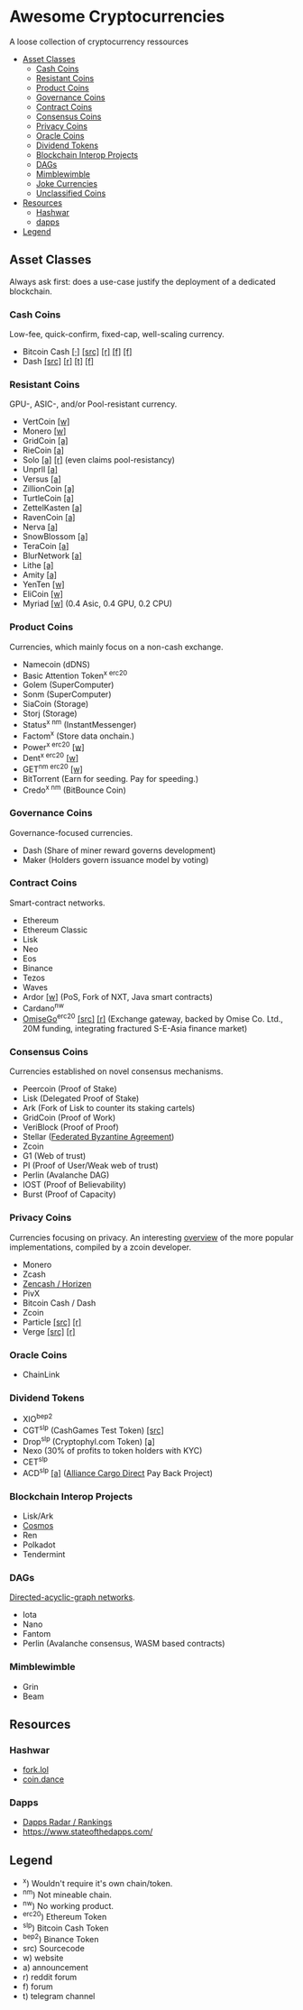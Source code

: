 # Awesome Cryptocurrencies
A loose collection of cryptocurrency ressources

- [Asset Classes](#asset-classes)
  - [Cash Coins](#cash-coins)
  - [Resistant Coins](#resistant-coins)
  - [Product Coins](#product-coins)
  - [Governance Coins](#governance-coins)
  - [Contract Coins](#contract-coins)
  - [Consensus Coins](#consensus-coins)
  - [Privacy Coins](#privacy-coins)
  - [Oracle Coins](#oracle-coins)
  - [Dividend Tokens](#dividend-tokens)
  - [Blockchain Interop Projects](#blockchain-interop-projects)
  - [DAGs](#dags)
  - [Mimblewimble](#mimblewimble)
  - [Joke Currencies](c/joke/README.md#joke-currencies)
  - [Unclassified Coins](c/unclassified/README.md#unclassified-coins)
- [Resources](#resources)
  - [Hashwar](#hashwars)
  - [dapps](#dapps)
- [Legend](#legend)

## Asset Classes
Always ask first: does a use-case justify the deployment of a dedicated blockchain.

### Cash Coins
Low-fee, quick-confirm, fixed-cap, well-scaling currency.

- Bitcoin Cash [[·]](c/bch/README.md) [[src]](https://github.com/BitcoinUnlimited/BitcoinUnlimited) [[r]](https://old.reddit.com/r/btc) [[f]](https://bitco.in/forum/) [[f]](https://forum.bitcoin.com/)
- Dash [[src]](https://github.com/dashpay) [[r]](https://old.reddit.com/r/dashpay/) [[t]](https://t.me/dash_chat) [[f]](https://dash.org/forum)

### Resistant Coins
GPU-, ASIC-, and/or Pool-resistant currency.

- VertCoin [[w]](http://vertcoin.org/)
- Monero [[w]](http://getmonero.org/)
- GridCoin [[a]](https://bitcointalk.org/index.php?topic=324118.0)
- RieCoin [[a]](https://bitcointalk.org/index.php?topic=446703.6080)
- Solo [[a]](https://bitcointalk.org/index.php?topic=5120652) [[r]](https://www.reddit.com/r/soloproject/) (even claims pool-resistancy)
- Unprll [[a]](https://bitcointalk.org/index.php?topic=5077140.0)
- Versus [[a]](https://bitcointalk.org/index.php?topic=4070404.0)     
- ZillionCoin [[a]](https://bitcointalk.org/index.php?topic=1818945.0)
- TurtleCoin [[a]](https://bitcointalk.org/index.php?topic=2872287.0)
- ZettelKasten [[a]](https://bitcointalk.org/index.php?topic=3207356.0)
- RavenCoin [[a]](https://bitcointalk.org/index.php?topic=3238497)
- Nerva [[a]](https://bitcointalk.org/index.php?topic=3464367.0)
- SnowBlossom [[a]](https://bitcointalk.org/index.php?topic=4422979)
- TeraCoin [[a]](https://bitcointalk.org/index.php?topic=4573801.0)
- BlurNetwork [[a]](https://bitcointalk.org/index.php?topic=4577361)
- Lithe [[a]](https://bitcointalk.org/index.php?topic=5097562.0)
- Amity [[a]](https://bitcointalk.org/index.php?topic=5149680.0)
- YenTen [[w]](http://yentencoin.info/)
- EliCoin [[w]](https://www.elicoin.net/)
- Myriad [[w]](http://myriadcoin.org/) (0.4 Asic, 0.4 GPU, 0.2 CPU)

### Product Coins
Currencies, which mainly focus on a non-cash exchange.

- Namecoin (dDNS)
- Basic Attention Token<sup>x</sup><sup> </sup><sup>erc20</sup>
- Golem (SuperComputer)
- Sonm (SuperComputer)
- SiaCoin (Storage)
- Storj (Storage)
- Status<sup>x</sup><sup> </sup><sup>nm</sup> (InstantMessenger)
- Factom<sup>x</sup> (Store data onchain.)
- Power<sup>x</sup><sup> </sup><sup>erc20</sup> [[w]](https://powerledger.io/)
- Dent<sup>x</sup><sup> </sup><sup>erc20</sup> [[w]](https://www.dentwireless.com/)
- GET<sup>nm</sup><sup> </sup><sup>erc20</sup> [[w]](https://get-protocol.io/)
- BitTorrent (Earn for seeding. Pay for speeding.)
- Credo<sup>x</sup><sup> </sup><sup>nm</sup> (BitBounce Coin)

### Governance Coins
Governance-focused currencies.

- Dash (Share of miner reward governs development)
- Maker (Holders govern issuance model by voting)

### Contract Coins
Smart-contract networks.

- Ethereum
- Ethereum Classic
- Lisk
- Neo
- Eos
- Binance
- Tezos
- Waves
- Ardor [[w]](https://ardorplatform.org/) (PoS, Fork of NXT, Java smart contracts)
- Cardano<sup>nw</sup>
- [OmiseGo](https://omisego.co/)<sup>erc20</sup> [[src]](https://github.com/omisego) [[r]](https://reddit.com/r/omise_go) (Exchange gateway, backed by Omise Co. Ltd., 20M funding, integrating fractured S-E-Asia finance market)

### Consensus Coins
Currencies established on novel consensus mechanisms.

- Peercoin (Proof of Stake)
- Lisk (Delegated Proof of Stake)
- Ark (Fork of Lisk to counter its staking cartels)
- GridCoin (Proof of Work)
- VeriBlock (Proof of Proof)
- Stellar ([Federated Byzantine Agreement](http://www.scs.stanford.edu/~dm/blog/simplified-scp.html))
- Zcoin
- G1 (Web of trust)
- PI (Proof of User/Weak web of trust)
- Perlin (Avalanche DAG)
- IOST (Proof of Believability)
- Burst (Proof of Capacity)

### Privacy Coins
Currencies focusing on privacy. An interesting
[overview](https://www.cryptofreaknetwork.com/how-zcoins-privacy-technology-compares-to-the-competition/)
of the more popular implementations, compiled by a zcoin developer.

- Monero
- Zcash
- [Zencash / Horizen](https://horizen.global/)
- PivX
- Bitcoin Cash / Dash
- Zcoin
- Particle [[src]](https://github.com/particl) [[r]](https://reddit.com/r/Particl)
- Verge [[src]](https://github.com/vergecurrency) [[r]](https://reddit.com/r/vergecurrency)

### Oracle Coins

- ChainLink

### Dividend Tokens

- XIO<sup>bep2</sup>
- CGT<sup>slp</sup> (CashGames Test Token) [[src]](https://explorer.bitcoin.com/bch/token/1c9229fbca8e9646589787d76f4110372608231522f6cffab45dd7ac3cb43556)
- Drop<sup>slp</sup> (Cryptophyl.com Token) [[a]](https://cryptophyl.com/airdrops/drop-1)
- Nexo (30% of profits to token holders with KYC)
- CET<sup>slp</sup>
- ACD<sup>slp</sup> [[a]](https://news.bitcoin.com/slp-based-token-acd-gains-traction-with-acceptance-at-thousands-of-shops/) ([Alliance Cargo Direct](https://acd-coin.hk/) Pay Back Project)

### Blockchain Interop Projects

- Lisk/Ark
- [Cosmos](https://cosmos.network/)
- Ren
- Polkadot
- Tendermint

### DAGs
[Directed-acyclic-graph networks](https://en.wikipedia.org/wiki/Directed_acyclic_graph).

- Iota
- Nano
- Fantom
- Perlin (Avalanche consensus, WASM based contracts)

### Mimblewimble

- Grin
- Beam

## Resources

### Hashwar
- [fork.lol](https://fork.lol/)
- [coin.dance](https://coin.dance/)

### Dapps
- [Dapps Radar / Rankings](https://dappradar.com/rankings/)
- https://www.stateofthedapps.com/

## Legend

- <sup>x</sup>) Wouldn't require it's own chain/token.
- <sup>nm</sup>) Not mineable chain.
- <sup>nw</sup>) No working product.
- <sup>erc20</sup>) Ethereum Token
- <sup>slp</sup>) Bitcoin Cash Token
- <sup>bep2</sup>) Binance Token
- src) Sourcecode
- w) website
- a) announcement
- r) reddit forum
- f) forum
- t) telegram channel
